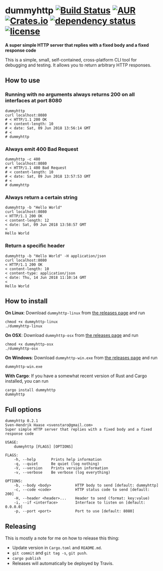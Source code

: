 # dummyhttp [![Build Status](https://travis-ci.com/svenstaro/dummyhttp.svg?branch=master)](https://travis-ci.com/svenstaro/dummyhttp) [![AUR](https://img.shields.io/aur/version/dummyhttp.svg)](https://aur.archlinux.org/packages/dummyhttp/) [![Crates.io](https://img.shields.io/crates/v/dummyhttp.svg)](https://crates.io/crates/dummyhttp) [![dependency status](https://deps.rs/repo/github/svenstaro/dummyhttp/status.svg)](https://deps.rs/repo/github/svenstaro/dummyhttp) [![license](http://img.shields.io/badge/license-MIT-blue.svg)](https://github.com/svenstaro/dummyhttp/blob/master/LICENSE)

**A super simple HTTP server that replies with a fixed body and a fixed response code**

This is a simple, small, self-contained, cross-platform CLI tool for debugging
and testing. It allows you to return arbitrary HTTP responses.

## How to use

### Running with no arguments always returns 200 on all interfaces at port 8080

    dummyhttp
    curl localhost:8080
    # < HTTP/1.1 200 OK
    # < content-length: 10
    # < date: Sat, 09 Jun 2018 13:56:14 GMT
    # <
    # dummyhttp

### Always emit 400 Bad Request

    dummyhttp -c 400
    curl localhost:8080
    # < HTTP/1.1 400 Bad Request
    # < content-length: 10
    # < date: Sat, 09 Jun 2018 13:57:53 GMT
    # <
    # dummyhttp

### Always return a certain string

    dummyhttp -b "Hello World"
    curl localhost:8080
    < HTTP/1.1 200 OK
    < content-length: 12
    < date: Sat, 09 Jun 2018 13:58:57 GMT
    <
    Hello World

### Return a specific header

    dummyhttp -b "Hello World" -H application/json
    curl localhost:8080
    < HTTP/1.1 200 OK
    < content-length: 10
    < content-type: application/json
    < date: Thu, 14 Jun 2018 11:10:14 GMT
    <
    Hello World

## How to install

**On Linux**: Download `dummyhttp-linux` from [the releases page](https://github.com/svenstaro/dummyhttp/releases) and run

    chmod +x dummyhttp-linux
    ./dummyhttp-linux

**On OSX**: Download `dummyhttp-osx` from [the releases page](https://github.com/svenstaro/dummyhttp/releases) and run

    chmod +x dummyhttp-osx
    ./dummyhttp-osx

**On Windows**: Download `dummyhttp-win.exe` from [the releases page](https://github.com/svenstaro/dummyhttp/releases) and run

    dummyhttp-win.exe

**With Cargo**: If you have a somewhat recent version of Rust and Cargo installed, you can run

    cargo install dummyhttp
    dummyhttp

## Full options

    dummyhttp 0.2.1
    Sven-Hendrik Haase <svenstaro@gmail.com>
    Super simple HTTP server that replies with a fixed body and a fixed response code

    USAGE:
        dummyhttp [FLAGS] [OPTIONS]

    FLAGS:
        -h, --help       Prints help information
        -q, --quiet      Be quiet (log nothing)
        -V, --version    Prints version information
        -v, --verbose    Be verbose (log everything)

    OPTIONS:
        -b, --body <body>           HTTP body to send [default: dummyhttp]
        -c, --code <code>           HTTP status code to send [default: 200]
        -H, --header <header>...    Header to send (format: key:value)
        -i, --if <interface>        Interface to listen on [default: 0.0.0.0]
        -p, --port <port>           Port to use [default: 8080]

## Releasing

This is mostly a note for me on how to release this thing:

- Update version in `Cargo.toml` and `README.md`.
- `git commit` and `git tag -s`, `git push`.
- `cargo publish`
- Releases will automatically be deployed by Travis.

